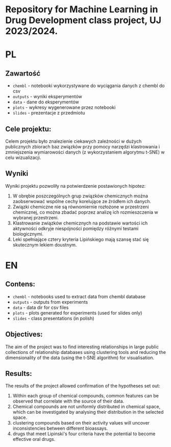<h1>Repository for Machine Learning in Drug Development class project, UJ 2023/2024.</h1>

<h1>PL</h1>
<h2>Zawartość</h2>
<ul>
    <li><code>chembl</code> - notebooki wykorzystywane do wyciągania danych z chembl do csv</li>
    <li><code>outputs</code> - wyniki eksperymentów</li>
    <li><code>data</code> - dane do eksperymentów </li>
    <li><code>plots</code> - wykresy wygenerowane przez notebooki</li>
    <li><code>slides</code> - prezentacje z przedmiotu </li>
</ul>
<h2>Cele projektu:</h2>
Celem projektu było znalezienie ciekawych zależności w dużych
publicznych zbiorach baz związków przy pomocy
narzędzi klastrowania i zmniejszenia wymiarowości danych (z wykorzystaniem algorytmu t-SNE) w celu wizualizacji.
<h2>Wyniki</h2>
Wyniki projektu pozwoliły na potwierdzenie postawionych hipotez:
<ol>
<li>W obrębie poszczególnych grup związków chemicznych można zaobserwować wspólne cechy korelujące ze źródłem ich danych.</li>
<li>Związki chemiczne nie są równomiernie rozłożone w przestrzeni chemicznej, co można zbadać poprzez analizę ich rozmieszczenia w wybranej przestrzeni.</li>
<li>Klastrowanie związków chemicznych na podstawie wartości ich aktywności odkryje niespójności pomiędzy różnymi testami biologicznymi.</li>
<li>Leki spełniające cztery kryteria Lipińskiego mają szansę stać się skutecznym lekiem doustnym.</li>
</ol>

<h1>EN</h1>
<h2>Contens:</h2>
<ul>
    <li><code>chembl</code> - notebooks used to extract data from chembl database</li>
    <li><code>outputs</code> - outputs from experiments</li>
    <li><code>data</code> - data dir for csv files </li>
    <li><code>plots</code> - plots generated for experiments (used for slides only)</li>
    <li><code>slides</code> - class presentations (in polish) </li>
</ul>
<h2>Objectives:</h2>
The aim of the project was to find interesting relationships in large
public collections of relationship databases using
clustering tools and reducing the dimensionality of the data (using the t-SNE algorithm) for visualisation.
<h2>Results:</h2>
The results of the project allowed confirmation of the hypotheses set out:
<ol>
<li>Within each group of chemical compounds, common features can be observed that correlate with the source of their data.</li>
<li>Chemical compounds are not uniformly distributed in chemical space, which can be investigated by analysing their distribution in the selected space.</li>
<li>clustering compounds based on their activity values will uncover inconsistencies between different bioassays.</li>
<li>drugs that meet Lipinski's four criteria have the potential to become effective oral drugs.</li>
</ol>